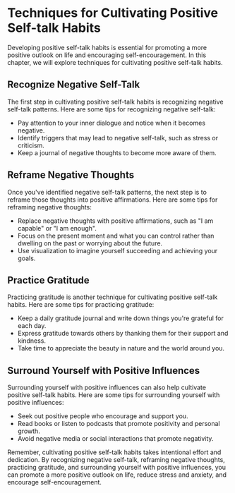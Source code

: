 Techniques for Cultivating Positive Self-talk Habits
=====================================================================================================

Developing positive self-talk habits is essential for promoting a more positive outlook on life and encouraging self-encouragement. In this chapter, we will explore techniques for cultivating positive self-talk habits.

Recognize Negative Self-Talk
----------------------------

The first step in cultivating positive self-talk habits is recognizing negative self-talk patterns. Here are some tips for recognizing negative self-talk:

* Pay attention to your inner dialogue and notice when it becomes negative.
* Identify triggers that may lead to negative self-talk, such as stress or criticism.
* Keep a journal of negative thoughts to become more aware of them.

Reframe Negative Thoughts
-------------------------

Once you've identified negative self-talk patterns, the next step is to reframe those thoughts into positive affirmations. Here are some tips for reframing negative thoughts:

* Replace negative thoughts with positive affirmations, such as "I am capable" or "I am enough".
* Focus on the present moment and what you can control rather than dwelling on the past or worrying about the future.
* Use visualization to imagine yourself succeeding and achieving your goals.

Practice Gratitude
------------------

Practicing gratitude is another technique for cultivating positive self-talk habits. Here are some tips for practicing gratitude:

* Keep a daily gratitude journal and write down things you're grateful for each day.
* Express gratitude towards others by thanking them for their support and kindness.
* Take time to appreciate the beauty in nature and the world around you.

Surround Yourself with Positive Influences
------------------------------------------

Surrounding yourself with positive influences can also help cultivate positive self-talk habits. Here are some tips for surrounding yourself with positive influences:

* Seek out positive people who encourage and support you.
* Read books or listen to podcasts that promote positivity and personal growth.
* Avoid negative media or social interactions that promote negativity.

Remember, cultivating positive self-talk habits takes intentional effort and dedication. By recognizing negative self-talk, reframing negative thoughts, practicing gratitude, and surrounding yourself with positive influences, you can promote a more positive outlook on life, reduce stress and anxiety, and encourage self-encouragement.
